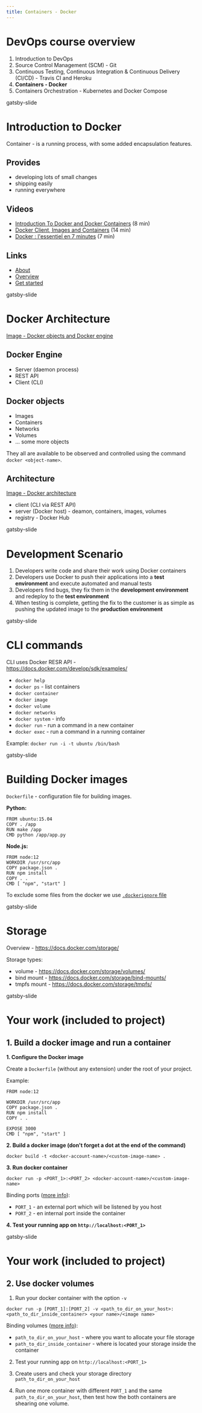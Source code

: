 ```yaml
---
title: Containers - Docker
---
```


# DevOps course overview

1. Introduction to DevOps
2. Source Control Management (SCM) - Git
3. Continuous Testing, Continuous Integration & Continuous Delivery (CI/CD) - Travis CI and Heroku
4. **Containers - Docker**
6. Containers Orchestration - Kubernetes and Docker Compose


gatsby-slide

# Introduction to Docker

Container - is a running process, with some added encapsulation features.

## Provides

  - developing lots of small changes
  - shipping easily
  - running everywhere

## Videos

  - [Introduction To Docker and Docker Containers](https://www.youtube.com/watch?v=JSLpG_spOBM) (8 min)
  - [Docker Client, Images and Containers](https://www.youtube.com/watch?v=CcxbHkqzJuI) (14 min)
  - [Docker : l'essentiel en 7 minutes](https://www.youtube.com/watch?v=caXHwYC3tq8&t=1s) (7 min)

## Links

  - [About](https://docs.docker.com/engine/)
  - [Overview](https://docs.docker.com/engine/docker-overview/)
  - [Get started](https://docs.docker.com/get-started/)

gatsby-slide

# Docker Architecture

[Image - Docker objects and Docker engine](https://docs.docker.com/engine/images/engine-components-flow.png)

## Docker Engine

- Server (daemon process)
- REST API
- Client (CLI)

## Docker objects

- Images
- Containers
- Networks
- Volumes
- ... some more objects

They all are available to be observed and controlled using the command `docker <object-name>`.

## Architecture

[Image - Docker architecture](https://docs.docker.com/engine/images/architecture.svg)

- client (CLI via REST API)
- server (Docker host) - deamon, containers, images, volumes
- registry - Docker Hub

gatsby-slide

# Development Scenario

1. Developers write code and share their work using Docker containers
2. Developers use Docker to push their applications into a **test environment** and execute automated and manual tests
3. Developers find bugs, they fix them in the **development environment** and redeploy to the **test environment**
4. When testing is complete, getting the fix to the customer is as simple as pushing the updated image to the **production environment**

gatsby-slide

# CLI commands

CLI uses Docker RESR API - https://docs.docker.com/develop/sdk/examples/

- `docker help`
- `docker ps` - list containers
- `docker container`
- `docker image`
- `docker volume`
- `docker networks`
- `docker system` - info
- `docker run` - run a command in a new container
- `docker exec` - run a command in a running container

Example: `docker run -i -t ubuntu /bin/bash`

gatsby-slide

# Building Docker images

`Dockerfile` - configuration file for building images.

**Python:**
```
FROM ubuntu:15.04
COPY . /app
RUN make /app
CMD python /app/app.py
```

**Node.js:**
```
FROM node:12
WORKDIR /usr/src/app
COPY package.json .
RUN npm install
COPY . .
CMD [ "npm", "start" ]
```

To exclude some files from the docker we use [`.dockerignore` file](https://docs.docker.com/engine/reference/builder/#dockerignore-file)

gatsby-slide

# Storage

Overview - https://docs.docker.com/storage/

Storage types:

  - volume - https://docs.docker.com/storage/volumes/
  - bind mount - https://docs.docker.com/storage/bind-mounts/
  - tmpfs mount - https://docs.docker.com/storage/tmpfs/

gatsby-slide

# Your work (included to project)

## 1. Build a docker image and run a container

**1. Configure the Docker image**

Create a `Dockerfile` (without any extension) under the root of your project.

Example:

```
FROM node:12

WORKDIR /usr/src/app
COPY package.json .
RUN npm install
COPY . .

EXPOSE 3000
CMD [ "npm", "start" ]
```

**2. Build a docker image (don't forget a dot at the end of the command)**

```
docker build -t <docker-account-name>/<custom-image-name> .
```

**3. Run docker container**

```
docker run -p <PORT_1>:<PORT_2> <docker-account-name>/<custom-image-name>
```

Binding ports ([more info](https://runnable.com/docker/binding-docker-ports)):

- `PORT_1` - an external port which will be listened by you host
- `PORT_2` - en internal port inside the container

**4. Test your running app on `http://localhost:<PORT_1>`**

gatsby-slide


# Your work (included to project)

## 2. Use docker volumes

1. Run your docker container with the option `-v`

```
docker run -p [PORT_1]:[PORT_2] -v <path_to_dir_on_your_host>:<path_to_dir_inside_container> <your name>/<image name>
```

Binding volumes ([more info](https://docs.docker.com/storage/bind-mounts/)):

- `path_to_dir_on_your_host` - where you want to allocate your file storage
- `path_to_dir_inside_container` - where is located your storage inside the container

2. Test your running app on `http://localhost:<PORT_1>`

3. Create users and check your storage directory `path_to_dir_on_your_host`

4. Run one more container with different `PORT_1` and the same `path_to_dir_on_your_host`, then test how the both containers are shearing one volume.
